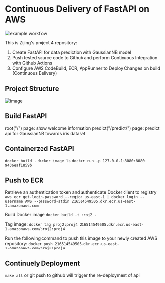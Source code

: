 # Continuous Delivery of FastAPI on AWS

![example workflow](https://github.com/nogibjj/Zijing-codespcase/actions/workflows/main.yml/badge.svg)

This is Zijing's project 4 repository:
1. Create FastAPI for data prediction with GaussianNB model 
2. Push tested source code to Github and perform Continuous Integration with Github Actions
3. Configure AWS CodeBuild, ECR, AppRunner to Deploy Changes on build (Continuous Delivery)

## Project Structure
![image](https://github.com/463548483/Zijing-proj4/blob/main/proj4.png)

## Build FastAPI
root("/") page: show welcome information
predict("/predict/") page: predict api for GaussianNB towards iris dataset

## Containerzed FastAPI
`docker build .`
`docker image ls`
`docker run -p 127.0.0.1:8080:8080  9436eaf1859b`

## Push to ECR
Retrieve an authentication token and authenticate Docker client to registry
`aws ecr get-login-password --region us-east-1 | docker login --username AWS --password-stdin 216514549505.dkr.ecr.us-east-1.amazonaws.com`

Build Docker image
`docker build -t proj2 .`

Tag image:
`docker tag proj2:proj4 216514549505.dkr.ecr.us-east-1.amazonaws.com/proj2:proj4`

Run the following command to push this image to your newly created AWS repository:
`docker push 216514549505.dkr.ecr.us-east-1.amazonaws.com/proj2:proj4`

## Continuely Deployment
`make all` or git push to github will trigger the re-deployment of api
